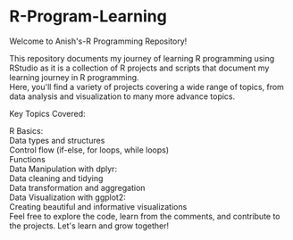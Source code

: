 # R-Program-Learning
Welcome to Anish's-R Programming Repository!

This repository documents my journey of learning R programming using RStudio 
as it is a collection of R projects and scripts that document my learning journey in R programming.<br> Here, you'll find a variety of projects covering a wide range of topics, from data analysis and visualization to many more advance topics.

Key Topics Covered:<br>

R Basics:<br>
Data types and structures<br>
Control flow (if-else, for loops, while loops)<br>
Functions<br>
Data Manipulation with dplyr:<br>
Data cleaning and tidying<br>
Data transformation and aggregation<br>
Data Visualization with ggplot2:<br>
Creating beautiful and informative visualizations<br>
Feel free to explore the code, learn from the comments, and contribute to the projects. Let's learn and grow together!
